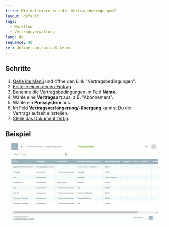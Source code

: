 ```yaml
---
title: Wie definiere ich die Vertragsbedingungen?
layout: default
tags:
  - Workflow
  - Vertragsverwaltung
lang: de
sequence: 40
ref: define_contractual_terms
---
```


## Schritte
1. [Gehe ins Menü](Menu) und öffne den Link "Vertragsbedingungen".
1. [Erstelle einen neuen Eintrag](Neuer_Datensatz_Fenster_Webui).
1. Benenne die Vertragsbedingungen im Feld **Name**.
1. Wähle eine **Vertragsart** aus, z.B. "Abonnement".
1. Wähle ein **Preissystem** aus.
1. Im Feld **[Vertragsverlängerung/-übergang](Vertragslaufzeit_definieren)** kannst Du die Vertragslaufzeit einstellen.
1. [Stelle das Dokument fertig](BelegverarbeitungFertigstellen).

## Beispiel
![](assets/Vertragsbedingungen_definieren.gif)
